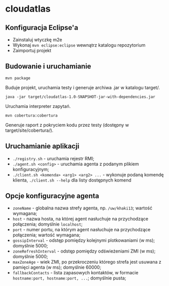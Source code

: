 cloudatlas
==========

Konfiguracja Eclipse'a
--------------------

* Zainstaluj wtyczkę m2e
* Wykonaj `mvn eclipse:eclipse` wewnątrz katalogu repozytorium
* Zaimportuj projekt

Budowanie i uruchamianie
--------------------

    mvn package

Buduje projekt, uruchamia testy i generuje archiwa .jar w katalogu target/.

    java -jar target/cloudatlas-1.0-SNAPSHOT-jar-with-dependencies.jar
    
Uruchamia interpreter zapytań.

    mvn cobertura:cobertura
    
Generuje raport z pokryciem kodu przez testy (dostępny w target/site/cobertura/).

Uruchamianie aplikacji
--------------------

* `./registry.sh` - uruchamia rejestr RMI;
* `./agent.sh <config>` - uruchamia agenta z podanym plikiem konfiguracyjnym;
* `./client.sh <komenda> <arg1> <arg2> ...` - wykonuje podaną komendę klienta, `./client.sh --help` dla listy dostępnych komend  

Opcje konfiguracyjne agenta
--------------------

* `zoneName` - globalna nazwa strefy agenta, np. `/uw/khaki13`; wartość wymagana;
* `host` - nazwa hosta, na której agent nasłuchuje na przychodzące połączenia; domyślnie `localhost`;
* `port` - numer portu, na którym agent nasłuchuje na przychodzące połączenia; wartość wymagana;
* `gossipInterval` - odstęp pomiędzy kolejnymi plotkowaniami (w ms); domyślnie 5000;
* `zoneRefreshInterval` - odstęp pomiędzy odświeżeniami ZMI (w ms); domyślnie 5000;
* `maxZoneAge` - wiek ZMI, po przekroczeniu którego strefa jest usuwana z pamięci agenta (w ms); domyślnie 60000;
* `fallbackContacts` - lista zapasowych kontaktów, w formacie `hostname:port, hostname:port, ...`; domyślnie pusta;